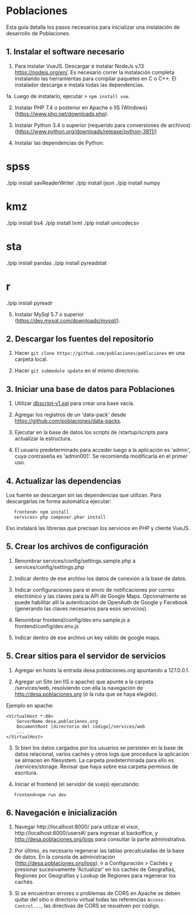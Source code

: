 # Poblaciones
Esta guía detalla los pasos necesarios para inicializar una instalación de desarrollo de Poblaciones.

## 1. Instalar el software necesario

1. Para instalar VueJS. Descargar e instalar NodeJs v.13 https://nodejs.org/en/. Es necesario correr la instalación completa instalando las herramientas para compilar paquetes en C o C++. El instalador descarga e instala todas las dependencias. 

1a. Luego de instalarlo, ejecutar > `npm install vue`.

2. Instalar PHP 7.4 o posterior en Apache o IIS (Windows) (https://www.php.net/downloads.php).

3. Instalar Python 3.4 o superior (requerido para conversiones de archivos) (https://www.python.org/downloads/release/python-3811/)

4. Instalar las dependencias de Python: 

# spss
./pip install savReaderWriter
./pip install ijson
./pip install numpy

# kmz
./pip install bs4
./pip install lxml
./pip install unicodecsv

# sta
./pip install pandas
./pip install pyreadstat

# r
./pip install pyreadr


5. Instalar MySql 5.7 o superior (https://dev.mysql.com/downloads/mysql/).

## 2. Descargar los fuentes del repositorio

1. Hacer `git clone https://github.com/poblaciones/poblaciones` en una carpeta local.

2. Hacer `git submodule update` en el mismo directorio.

## 3. Iniciar una base de datos para Poblaciones

1. Utilizar [dbscript-v1.sql](dbscript-v1.sql) para crear una base vacía. 

2. Agregar los registros de un 'data-pack' desde https://github.com/poblaciones/data-packs.

3. Ejecutar en la base de datos los scripts de /startup/scripts para actualizar la estructura.

4. El usuario predeterminado para acceder luego a la aplicación es 'admin', cuya contraseña es 'admin001'. Se recomienda modificarla en el primer uso.

## 4. Actualizar las dependencias

Los fuente se descargan sin las dependencias que utilizan. Para descargarlas ne forma automática ejecutar:

```
   frontend> npm install
   services> php composer.phar install
```

Eso instalará las librerías que precisan los servicios en PHP y cliente VueJS.

## 5. Crear los archivos de configuración

1. Renombrar services/config/settings.sample.php a services/config/settings.php 
 
2. Indicar dentro de ese archivo los datos de conexión a la base de datos. 

3. Indicar configuraciones para el envío de notificaciones por correo electrónico y las claves para la API de Google Maps. Opcionalmente se puede habilitar allí la autenticación de OpenAuth de Google y Facebook (generando las claves necesarios para esos servicios).

4. Renombrar frontend/config/dev.env.sample.js a frontend/config/dev.env.js
 
5. Indicar dentro de ese archivo un key válido de google maps.

## 5. Crear sitios para el servidor de servicios

1. Agregar en hosts la entrada desa.poblaciones.org apuntando a 127.0.0.1.

2. Agregar un Site (en IIS o apache) que apunte a la carpeta /services/web, resolviendo con ella la navegación de http://desa.poblaciones.org (o la ruta que se haya elegido).

Ejemplo en apache:
```
<VirtualHost *:80>
    ServerName desa.poblaciones.org
    DocumentRoot [directorio del código]/services/web
    ...
</VirtualHost>
```

3. Si bien los datos cargados por los usuarios se persisten en la base de datos relacional, varios cachés y otros logs que proceduce la aplicación se almacen en filesystem. La carpeta predeterminada para ello es /services/storage. Revisar que haya sobre esa carpeta permisos de escritura.

4. Iniciar el frontend (el servidor de vuejs) ejecutando:
 ```
    frontend>npm run dev
```
## 6. Navegación e inicialización 

1. Navegar http://localhost:8000/ para utilizar el visor, http://localhost:8000/users#/ para ingresar al backoffice, y http://desa.poblaciones.org/logs para consultar la parte administrativa.

2. Por último, es necesario regenerar las tablas precalculadas de la base de datos. En la consola de administración (http://desa.poblaciones.org/logs), ir a Configuración > Cachés y presionar sucesivamente 'Actualizar' en los cachés de Geografías, Regiones por Geografías y Lookup de Regiones para regenerar los cachés.

3. Si se encuentran errores o problemas de CORS en Apache se deben quitar del sitio o directorio virtual todas las referencias `Access-Control...`, las directivas de CORS se resuelven por código.
